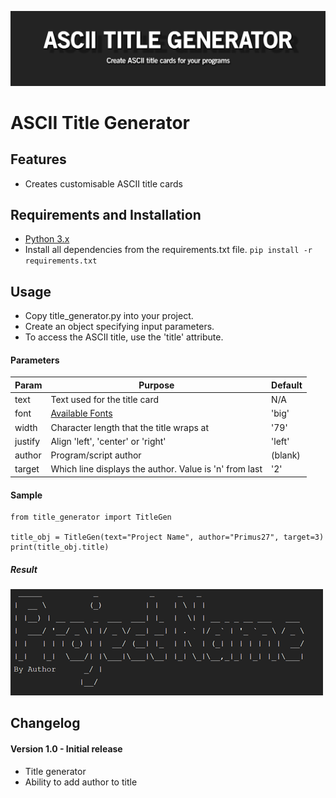 ![](readme_files/banner.png)

# ASCII Title Generator

## Features
 - Creates customisable ASCII title cards

## Requirements and Installation
 - [Python 3.x](https://www.python.org/)
 - Install all dependencies from the requirements.txt file. `pip install -r requirements.txt`

## Usage
 - Copy title_generator.py into your project.
 - Create an object specifying input parameters.
 - To access the ASCII title, use the 'title' attribute.

#### Parameters

Param | Purpose | Default
--- | --- | ---
text | Text used for the title card | N/A
font | [Available Fonts](http://www.figlet.org/fontdb.cgi) | 'big'
width | Character length that the title wraps at | '79'
justify | Align 'left', 'center' or 'right' | 'left'
author | Program/script author | (blank)
target | Which line displays the author. Value is 'n' from last | '2'

#### Sample

    from title_generator import TitleGen
    
    title_obj = TitleGen(text="Project Name", author="Primus27", target=3)
    print(title_obj.title)

##### Result

![](readme_files/output.png)

## Changelog
#### Version 1.0 - Initial release
 - Title generator
 - Ability to add author to title
